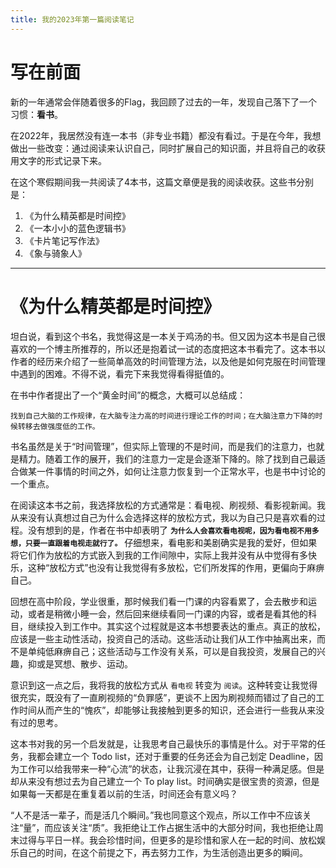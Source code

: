 ```yaml
---
title: 我的2023年第一篇阅读笔记
---
```



# 写在前面

新的一年通常会伴随着很多的Flag，我回顾了过去的一年，发现自己落下了一个习惯：**看书**。

在2022年，我居然没有连一本书（非专业书籍）都没有看过。于是在今年，我想做出一些改变：通过阅读来认识自己，同时扩展自己的知识面，并且将自己的收获用文字的形式记录下来。

在这个寒假期间我一共阅读了4本书，这篇文章便是我的阅读收获。这些书分别是：
1. 《为什么精英都是时间控》
2. 《一本小小的蓝色逻辑书》
3. 《卡片笔记写作法》
4. 《象与骑象人》
---



# 《为什么精英都是时间控》

坦白说，看到这个书名，我觉得这是一本关于鸡汤的书。但又因为这本书是自己很喜欢的一个博主所推荐的，所以还是抱着试一试的态度把这本书看完了。这本书以作者的经历来介绍了一些简单高效的时间管理方法，以及他是如何克服在时间管理中遇到的困难。不得不说，看完下来我觉得看得挺值的。

在书中作者提出了一个“黄金时间”的概念，大概可以总结成：
```
找到自己大脑的工作规律，在大脑专注力高的时间进行理论工作的时间；在大脑注意力下降的时候转移去做强度低的工作。
```
书名虽然是关于“时间管理”，但实际上管理的不是时间，而是我们的注意力，也就是精力。随着工作的展开，我们的注意力一定是会逐渐下降的。除了找到自己最适合做某一件事情的时间之外，如何让注意力恢复到一个正常水平，也是书中讨论的一个重点。

在阅读这本书之前，我选择放松的方式通常是：看电视、刷视频、看影视新闻。我从来没有认真想过自己为什么会选择这样的放松方式，我以为自己只是喜欢看的过程。没有想到的是，作者在书中却表明了 **`为什么人会喜欢看电视呢，因为看电视不用多想，只要一直跟着电视走就行了。`**  仔细想来，看电影和美剧确实是我的爱好，但如果将它们作为放松的方式嵌入到我的工作间隙中，实际上我并没有从中觉得有多快乐，这种“放松方式”也没有让我觉得有多放松，它们所发挥的作用，更偏向于麻痹自己。

回想在高中阶段，学业很重，那时候我们看一门课的内容看累了，会去散步和运动，或者是稍微小睡一会，然后回来继续看同一门课的内容，或者是看其他的科目，继续投入到工作中。其实这个过程就是这本书想要表达的重点。真正的放松，应该是一些主动性活动，投资自己的活动。这些活动让我们从工作中抽离出来，而不是单纯低麻痹自己；这些活动与工作没有关系，可以是自我投资，发展自己的兴趣，抑或是冥想、散步、运动。

意识到这一点之后，我将我的放松方式从 `看电视` 转变为 `阅读`。这种转变让我觉得很充实，既没有了一直刷视频的“负罪感”，更谈不上因为刷视频而错过了自己的工作时间从而产生的“愧疚”，却能够让我接触到更多的知识，还会进行一些我从来没有过的思考。

这本书对我的另一个启发就是，让我思考自己最快乐的事情是什么。对于平常的任务，我都会建立一个 Todo list，还对于重要的任务还会为自己划定 Deadline，因为工作可以给我带来一种“心流”的状态，让我沉浸在其中，获得一种满足感。但是却从来没有想过去为自己建立一个 To play list。时间确实是很宝贵的资源，但是如果每一天都是在重复着以前的生活，时间还会有意义吗？

“人不是活一辈子，而是活几个瞬间。”我也同意这个观点，所以工作中不应该关注“量”，而应该关注“质”。我拒绝让工作占据生活中的大部分时间，我也拒绝让周末过得与平日一样。我会珍惜时间，但更多的是珍惜和家人在一起的时间、放松娱乐自己的时间，在这个前提之下，再去努力工作，为生活创造出更多的瞬间。